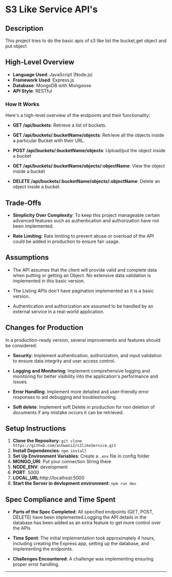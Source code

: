 # S3 Like Service API's

## Description

This project tries to do the basic apis of s3 like list the bucket,get object and put object

## High-Level Overview

- **Language Used**: JavaScript (Node.js)
- **Framework Used**: Express.js
- **Database**: MongoDB with Mongoose
- **API Style**: RESTful

### How It Works

 Here's a high-level overview of the endpoints and their functionality:

- **GET /api/buckets**: Retrieve a list of buckets.

- **GET /api/buckets/:bucketName/objects**: Retrieve all the objects inside a particular Bucket with their URL.

- **POST /api/buckets/:bucketName/objects**: Upload/put the object inside a bucket 

- **GET /api/buckets/:bucketName/objects/:objectName**: View the object inside a bucket

- **DELETE /api/buckets/:bucketName/objects/:objectName**: Delete an object inside a bucket.

## Trade-Offs

- **Simplicity Over Complexity**: To keep this project manageable certain advanced features such as authentication and authorization have not been implemented.

- **Rate Limiting**: Rate limiting to prevent abuse or overload of the API could be added in production to ensure fair usage.

## Assumptions

- The API assumes that the client will provide valid and complete data when putting or getting an Object. No extensive data validation is implemented in this basic version.

- The Listing APIs don't have pagination implemented as it is a basic version.

- Authentication and authorization are assumed to be handled by an external service in a real-world application.

## Changes for Production

In a production-ready version, several improvements and features should be considered:

- **Security**: Implement authentication, authorization, and input validation to ensure data integrity and user access control.

- **Logging and Monitoring**: Implement comprehensive logging and monitoring for better visibility into the application's performance and issues.

- **Error Handling**: Implement more detailed and user-friendly error responses to aid debugging and troubleshooting.

- **Soft delete**: Implement soft Delete in production for non deletion of documents if any mistake occurs it can be retrieved.

## Setup Instructions

1. **Clone the Repository**: `git clone https://github.com/ashwani2/s3likeService.git`
2. **Install Dependencies**: `npm install`
3. **Set Up Environment Variables**: Create a `.env` file in config folder
4. **MONGO_URI**: Put your connection String there
5. **NODE_ENV**: development
6. **PORT**: 5000
7. **LOCAL_URL**:http://localhost:5000
8. **Start the Server in devlopment environment**: `npm run dev`


## Spec Compliance and Time Spent

- **Parts of the Spec Completed**: All specified endpoints (GET, POST, DELETE) have been implemented.Logging the API details in the database has been added as an extra feature to get more control over the APIs

- **Time Spent**: The initial implementation took approximately 4 hours, including creating the Express app, setting up the database, and implementing the endpoints.

- **Challenges Encountered**: A challenge was implementing ensuring proper error handling.

---
